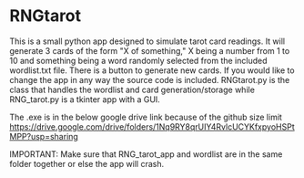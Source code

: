# RNGtarot
This is a small python app designed to simulate
tarot card readings. It will generate 3 cards of the form "X of something," X being a number from 1 to 10
and something being a word randomly selected from the included wordlist.txt file. There is a button to generate new cards. If you would like to change the app in any way the source code is included. RNGtarot.py is the class that handles the wordlist and card generation/storage while RNG_tarot.py is a tkinter app with a GUI.

The .exe is in the below google drive link because of the github size limit
https://drive.google.com/drive/folders/1Nq9RY8qrUIY4RvlcUCYKfxpyoHSPtMPP?usp=sharing

IMPORTANT: Make sure that RNG_tarot_app and wordlist are in the same folder together or else the app will crash. 
